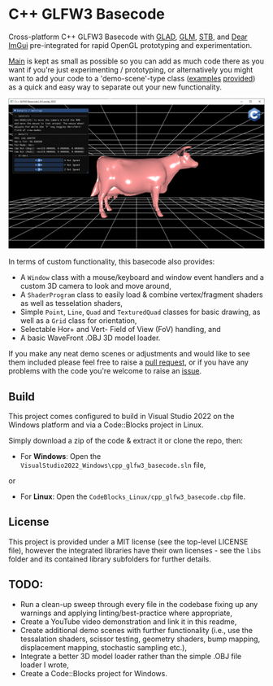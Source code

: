 # C++ GLFW3 Basecode
Cross-platform C++ GLFW3 Basecode with [GLAD](https://glad.dav1d.de/), [GLM](https://github.com/g-truc/glm), [STB](https://github.com/nothings/stb), and [Dear ImGui](https://github.com/ocornut/imgui) pre-integrated for rapid OpenGL prototyping and experimentation.

[Main](https://github.com/alansley/cpp_glfw3_basecode/blob/main/cpp_glfw3_basecode/Main.cpp) is kept as small as possible so you can add as much code there as you want if you're just experimenting / prototyping, or alternatively you might want to add your code to a 'demo-scene'-type class ([examples](https://github.com/alansley/cpp_glfw3_basecode/blob/main/cpp_glfw3_basecode/demo_scenes/OpenGLDemoScene.hpp) [provided](https://github.com/alansley/cpp_glfw3_basecode/blob/main/cpp_glfw3_basecode/demo_scenes/ImGuiDemoScene.hpp)) as a quick and easy way to separate out your new functionality.

![Screenshot of cpp_glf3_basecode](https://github.com/alansley/cpp_glfw3_basecode/blob/main/Screenshot_2023-04-16.png?raw=true)

In terms of custom functionality, this basecode also provides:
- A `Window` class with a mouse/keyboard and window event handlers and a custom 3D camera to look and move around,
- A `ShaderProgram` class to easily load & combine vertex/fragment shaders as well as tesselation shaders,
- Simple `Point`, `Line`, `Quad` and `TexturedQuad` classes for basic drawing, as well as a `Grid` class for orientation, 
- Selectable Hor+ and Vert- Field of View (FoV) handling, and
- A basic WaveFront .OBJ 3D model loader.

If you make any neat demo scenes or adjustments and would like to see them included please feel free to raise a [pull request](https://github.com/alansley/cpp_glfw3_basecode/pulls), or if you have any problems with the code you're welcome to raise an [issue](https://github.com/alansley/cpp_glfw3_basecode/issues).

## Build
This project comes configured to build in Visual Studio 2022 on the Windows platform and via a Code::Blocks project in Linux.

Simply download a zip of the code & extract it or clone the repo, then:
- For **Windows**: Open the `VisualStudio2022_Windows\cpp_glfw3_basecode.sln` file,

or

- For **Linux**: Open the `CodeBlocks_Linux/cpp_glfw3_basecode.cbp` file.

## License
This project is provided under a MIT license (see the top-level LICENSE file), however the integrated libraries have their own licenses - see the `libs` folder and its contained library subfolders for further details.

## TODO:
- Run a clean-up sweep through every file in the codebase fixing up any warnings and applying linting/best-practice where appropriate,
- Create a YouTube video demonstration and link it in this readme,
- Create additional demo scenes with further functionality (i.e., use the tessalation shaders, scissor testing, geometry shaders, bump mapping, displacement mapping, stochastic sampling etc.),
- Integrate a better 3D model loader rather than the simple .OBJ file loader I wrote,
- Create a Code::Blocks project for Windows.
